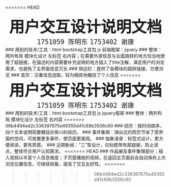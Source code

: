 <<<<<<< HEAD
<center ><strong><font size=10 > 用户交互设计说明文档 </font></strong></center>

<center><font size = 5> <code > 1751059 陈明东</code> <code>1753402 谢康 </code> </font></center>
### 用到的技术/工具：html   bootstrap工具包 js 前端框架：jquery
### 整体：两列布局 模块化设计 左标签 右内容；在需要外源信息与业面跳转的地方恰当地使用了超链接，在描述的内容需要补充说明的地方插入了title注解，满足用户的浏览需求，也避免了主界面信息冗长
### 侧边栏：提供了各模块的跳转链接，方便浏览
### 首页：注重信息选取，较为精炼地概括了个人信息
=======

<center ><strong><font size=10 > 用户交互设计说明文档 </font></strong></center>

<center><font size = 5> <code > 1751059 陈明东</code> <code>1753402 谢康 </code> </font></center>
### 用到的技术/工具：html   bootstrap工具包   js jquery框架
### 整体：两列布局 模块化设计 左标签 右内容
>>>>>>> 06b4494ed2c336397675e49355d41c69b3506c60
### 经历：按时间顺序，四个文本说明简要概括孙笑川的经历。
### 事件集锦：弹出式的网页节省了原界面的空间，可放置更多事件，使页面更美观。
### 抽象语录：标签式设计，更方便阅读，更有质感。
### 近期新闻：“三”型设计，仅标题带有超链接，防止误点，整体符合用户认知需求。
<<<<<<< HEAD
### 作品展及事件集锦部分：插入视频以丰富个人信息维度；子页面播放的视频，在返回主页面前会自动保存上次浏览位置信息，可继续观看，提高了交互友好性。 
=======

>>>>>>> 06b4494ed2c336397675e49355d41c69b3506c60

